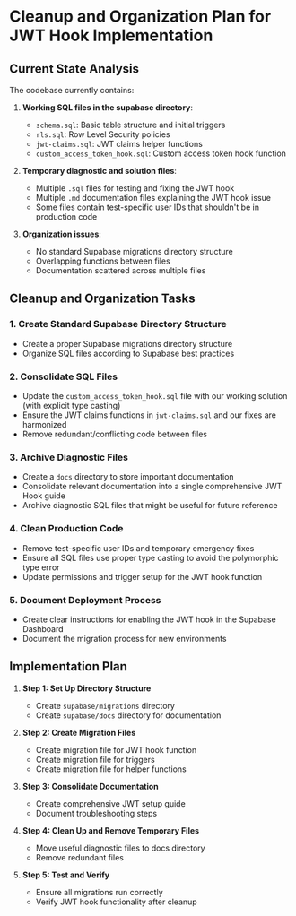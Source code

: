 # Cleanup and Organization Plan for JWT Hook Implementation

## Current State Analysis

The codebase currently contains:

1. **Working SQL files in the supabase directory**:

   - `schema.sql`: Basic table structure and initial triggers
   - `rls.sql`: Row Level Security policies
   - `jwt-claims.sql`: JWT claims helper functions
   - `custom_access_token_hook.sql`: Custom access token hook function

2. **Temporary diagnostic and solution files**:

   - Multiple `.sql` files for testing and fixing the JWT hook
   - Multiple `.md` documentation files explaining the JWT hook issue
   - Some files contain test-specific user IDs that shouldn't be in production code

3. **Organization issues**:
   - No standard Supabase migrations directory structure
   - Overlapping functions between files
   - Documentation scattered across multiple files

## Cleanup and Organization Tasks

### 1. Create Standard Supabase Directory Structure

- Create a proper Supabase migrations directory structure
- Organize SQL files according to Supabase best practices

### 2. Consolidate SQL Files

- Update the `custom_access_token_hook.sql` file with our working solution (with explicit type casting)
- Ensure the JWT claims functions in `jwt-claims.sql` and our fixes are harmonized
- Remove redundant/conflicting code between files

### 3. Archive Diagnostic Files

- Create a `docs` directory to store important documentation
- Consolidate relevant documentation into a single comprehensive JWT Hook guide
- Archive diagnostic SQL files that might be useful for future reference

### 4. Clean Production Code

- Remove test-specific user IDs and temporary emergency fixes
- Ensure all SQL files use proper type casting to avoid the polymorphic type error
- Update permissions and trigger setup for the JWT hook function

### 5. Document Deployment Process

- Create clear instructions for enabling the JWT hook in the Supabase Dashboard
- Document the migration process for new environments

## Implementation Plan

1. **Step 1: Set Up Directory Structure**

   - Create `supabase/migrations` directory
   - Create `supabase/docs` directory for documentation

2. **Step 2: Create Migration Files**

   - Create migration file for JWT hook function
   - Create migration file for triggers
   - Create migration file for helper functions

3. **Step 3: Consolidate Documentation**

   - Create comprehensive JWT setup guide
   - Document troubleshooting steps

4. **Step 4: Clean Up and Remove Temporary Files**

   - Move useful diagnostic files to docs directory
   - Remove redundant files

5. **Step 5: Test and Verify**
   - Ensure all migrations run correctly
   - Verify JWT hook functionality after cleanup
